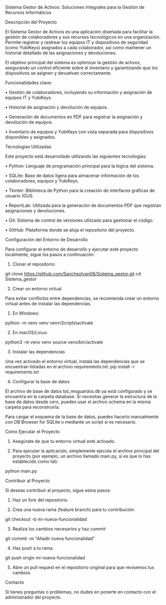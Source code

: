 Sistema Gestor de Activos: Soluciones Integrales para la Gestión de Recursos Informáticos

Descripción del Proyecto

El Sistema Gestor de Activos es una aplicación diseñada para facilitar la gestión de colaboradores y sus recursos tecnológicos en una organización. Permite registrar y rastrear los equipos IT y dispositivos de seguridad (como YubiKeys) asignados a cada colaborador, así como mantener un historial detallado de las asignaciones y devoluciones.

El objetivo principal del sistema es optimizar la gestión de activos, asegurando un control eficiente sobre el inventario y garantizando que los dispositivos se asignen y devuelvan correctamente.

Funcionalidades clave:

•	Gestión de colaboradores, incluyendo su información y asignación de equipos IT y YubiKeys.

•	Historial de asignación y devolución de equipos.

•	Generación de documentos en PDF para registrar la asignación y devolución de equipos.

•	Inventario de equipos y YubiKeys con vista separada para dispositivos disponibles y asignados.

Tecnologías Utilizadas

Este proyecto está desarrollado utilizando las siguientes tecnologías:

•	Python: Lenguaje de programación principal para la lógica del sistema.

•	SQLite: Base de datos ligera para almacenar información de los colaboradores, equipos y YubiKeys.

•	Tkinter: Biblioteca de Python para la creación de interfaces gráficas de usuario (GUI).

•	ReportLab: Utilizada para la generación de documentos PDF que registran asignaciones y devoluciones.

•	Git: Sistema de control de versiones utilizado para gestionar el código.

•	GitHub: Plataforma donde se aloja el repositorio del proyecto.

Configuración del Entorno de Desarrollo

Para configurar el entorno de desarrollo y ejecutar este proyecto localmente, sigue los pasos a continuación:

1.	Clonar el repositorio:

git clone https://github.com/SanchezIvan08/Sistema_gestor.git
cd Sistema_gestor

2.	Crear un entorno virtual

Para evitar conflictos entre dependencias, se recomienda crear un entorno virtual antes de instalar las dependencias.

1.	En Windows:

python -m venv venv
venv\Scripts\activate

2.	En macOS/Linux:

python3 -m venv venv
source venv/bin/actívate

3. Instalar las dependencias

Una vez activado el entorno virtual, instala las dependencias que se encuentran listadas en el archivo requirements.txt:
pip install -r requirements.txt

4. Configurar la base de datos

El archivo de base de datos bd_resguardos.db ya está configurado y se encuentra en la carpeta database. Si necesitas generar la estructura de la base de datos desde cero, puedes usar el archivo schema en la misma carpeta para reconstruirla.

Para cargar el esquema de la base de datos, puedes hacerlo manualmente con DB Browser for SQLite o mediante un script si es necesario.

Cómo Ejecutar el Proyecto

1.	Asegúrate de que tu entorno virtual esté activado.

2.	Para ejecutar la aplicación, simplemente ejecuta el archivo principal del proyecto (por ejemplo, un archivo llamado main.py, si es que lo has establecido como tal):

python main.py

Contribuir al Proyecto

Si deseas contribuir al proyecto, sigue estos pasos:

1.	Haz un fork del repositorio.

2.	Crea una nueva rama (feature branch) para tu contribución:

git checkout -b mi-nueva-funcionalidad

3.	Realiza los cambios necesarios y haz commit

git commit -m "Añadir nueva funcionalidad"

4.	Haz push a tu rama.

git push origin mi-nueva-funcionalidad

5.	Abre un pull request en el repositorio original para que revisemos tus cambios.

Contacto

Si tienes preguntas o problemas, no dudes en ponerte en contacto con el administrador del proyecto.
